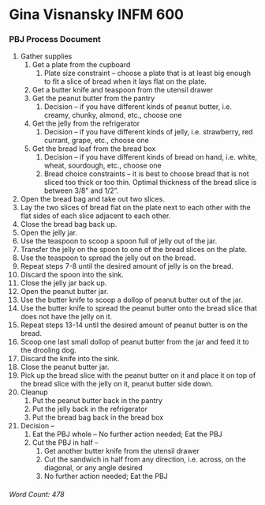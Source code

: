 # Gina Visnansky INFM 600 
### PBJ Process Document

1. Gather supplies
   1. Get a plate from the cupboard 
      1. Plate size constraint – choose a plate that is at least big enough to fit a slice of bread when it lays flat on the plate. 
   2. Get a butter knife and teaspoon from the utensil drawer
   3. Get the peanut butter from the pantry
      1. Decision – if you have different kinds of peanut butter, i.e. creamy, chunky, almond, etc., choose one
   4. Get the jelly from the refrigerator
      1. Decision – if you have different kinds of jelly, i.e. strawberry, red currant, grape, etc., choose one
   5. Get the bread loaf from the bread box
      1. Decision – if you have different kinds of bread on hand, i.e. white, wheat, sourdough, etc., choose one
      2. Bread choice constraints – it is best to choose bread that is not sliced too thick or too thin. Optimal thickness of the bread slice is between 3/8” and 1/2”.
2. Open the bread bag and take out two slices.
3. Lay the two slices of bread flat on the plate next to each other with the flat sides of each slice adjacent to each other. 
4. Close the bread bag back up.
5. Open the jelly jar.
6. Use the teaspoon to scoop a spoon full of jelly out of the jar.
7. Transfer the jelly on the spoon to one of the bread slices on the plate.
8. Use the teaspoon to spread the jelly out on the bread. 
9. Repeat steps 7-8 until the desired amount of jelly is on the bread.
10. Discard the spoon into the sink.
11.	Close the jelly jar back up.
12.	Open the peanut butter jar.
13.	Use the butter knife to scoop a dollop of peanut butter out of the jar.
14.	Use the butter knife to spread the peanut butter onto the bread slice that does not have the jelly on it.
15.	Repeat steps 13-14 until the desired amount of peanut butter is on the bread. 
16.	Scoop one last small dollop of peanut butter from the jar and feed it to the drooling dog.
17.	Discard the knife into the sink.
18.	Close the peanut butter jar.
19.	Pick up the bread slice with the peanut butter on it and place it on top of the bread slice with the jelly on it, peanut butter side down. 
20. Cleanup
    1. Put the peanut butter back in the pantry
    2. Put the jelly back in the refrigerator
    3. Put the bread bag back in the bread box
21.	Decision – 
    1. Eat the PBJ whole – No further action needed; Eat the PBJ
    2. Cut the PBJ in half – 
       1. Get another butter knife from the utensil drawer
       2. Cut the sandwich in half from any direction, i.e. across, on the diagonal, or any angle desired
       3. No further action needed; Eat the PBJ

###### Word Count: 478
